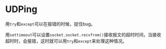# UDPing

用`try`和`except`可以在报错的时候，捉住bug。

用`settimeout`可以设置`socket.socket.recvfrom()`接收报文的超时时间，当接收超时时，会报错，这时就可以用`try`和`except`来处理这种情况。

